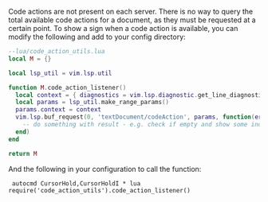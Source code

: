 Code actions are not present on each server. There is no way to query the total available code actions for a document, as they must be requested at a certain point. To show a sign when a code action is available, you can  modify the following and add to your config directory:

```lua
--lua/code_action_utils.lua
local M = {}

local lsp_util = vim.lsp.util

function M.code_action_listener()
  local context = { diagnostics = vim.lsp.diagnostic.get_line_diagnostics() }
  local params = lsp_util.make_range_params()
  params.context = context
  vim.lsp.buf_request(0, 'textDocument/codeAction', params, function(err, _, result)
    -- do something with result - e.g. check if empty and show some indication such as a sign
  end)
end

return M
```

And the following in your configuration to call the function:

```vim
 autocmd CursorHold,CursorHoldI * lua require('code_action_utils').code_action_listener()
```
